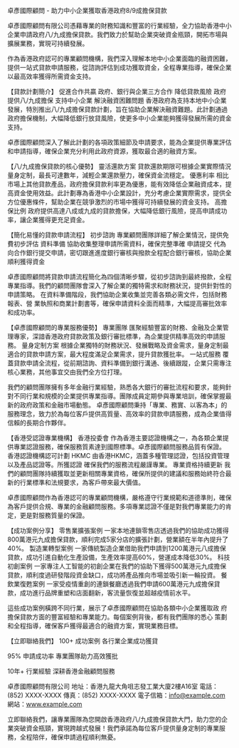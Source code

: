 卓彥國際顧問 - 助⼒中⼩企業獲取香港政府8/9成擔保貸款

卓彥國際顧問有限公司憑藉專業的財務知識和豐富的⾏業經驗，全⼒協助香港中⼩企業申請政府⼋/九成擔保貸款。我們致⼒於幫助企業突破資⾦瓶頸，開拓市場與擴展業務，實現可持續發展。

作為香港政府認可的專業顧問機構，我們深⼊理解本地中⼩企業⾯臨的融資困難，提供⼀站式貸款申請服務，從諮詢評估到成功獲取資⾦，全程專業指導，確保企業以最⾼效率獲得所需資⾦⽀持。

【貸款計劃簡介】
促進合作共贏
政府、銀行與企業三方合作
降低貸款風險
政府提供八/九成擔保
支持中小企業
解決融資困難問題
香港政府為支持本地中小企業發展，特別推出八/九成擔保貸款計劃，旨在協助企業解決融資難題。此計劃通過政府擔保機制，大幅降低銀行放貸風險，使更多中小企業能夠獲得發展所需的資金支持。

卓彥國際顧問深入了解此計劃的各項政策細節及申請要求，能為企業提供專業評估和申請指導，確保企業充分利用此政府資源，獲取最合適的融資方案。

【八/九成擔保貸款的核心優勢】
靈活還款方案
貸款還款期限可根據企業實際情況量身定制，最長可達數年，減輕企業還款壓力，確保資金流穩定。
優惠利率
相比市場上其他貸款產品，政府擔保貸款利率更為優惠，能有效降低企業融資成本，提高資金使用效益。此計劃專為香港中小企業設計，充分考慮企業實際需求，提供全方位優惠條件，幫助企業在競爭激烈的市場中獲得可持續發展的資金支持。
高擔保比例
政府提供高達八成或九成的貸款擔保，大幅降低銀行風險，提高申請成功率，讓企業獲得更充足資金。

【簡化易懂的貸款申請流程】
初步諮詢
專業顧問團隊詳細了解企業情況，提供免費初步評估
資料準備
協助收集整理申請所需資料，確保完整準確
申請提交
代為向合作銀行提交申請，密切跟進進度銀行審核與撥款全程配合銀行審核，協助企業順利獲得資金

卓彥國際顧問將貸款申請流程簡化為四個清晰步驟，從初步諮詢到最終撥款，全程專業指導。我們的顧問團隊會深入了解企業的獨特需求和財務狀況，提供針對性的申請策略。
在資料準備階段，我們協助企業收集並完善各類必需文件，包括財務報表、營
業執照和商業計劃書等，確保申請資料全面而精準，大幅提高審批效率和成功率。

【卓彥國際顧問的專業服務優勢】
專業團隊
匯聚經驗豐富的財務、金融及企業管理專家，深諳香港政府貸款政策及銀行審批標準，為企業提供精準高效的申請服務。
量身定制方案
根據企業獨特的財務狀況、發展戰略及資金需求，量身定制最適合的貸款申請方案，最大程度滿足企業需求，提升貸款獲批率。
一站式服務
覆蓋貸款申請全流程，從前期諮詢、資料準備到銀行溝通、後續跟蹤，企業只需專注核心業務，其他事宜交由我們全方位打理。

我們的顧問團隊擁有多年金融行業經驗，熟悉各大銀行的審批流程和要求，能夠針對不同行業和規模的企業提供專業指導。團隊成員定期參與專業培訓，確保掌握最新的政府政策和金融市場動態。
卓彥國際顧問秉持「專業、務實、以客為本」的服務理念，致力於為每位客戶提供高質量、高效率的貸款申請服務，成為企業值得信賴的長期合作夥伴。

【香港受認證專業機構】
香港投委會
作為香港主要認證機構之⼀，為各類企業提供專業認證服務，確保服務質素達到國際標準。卓彥國際顧問服務品質有保證。
香港認證機構認可計劃
HKMC
由香港HKMC，涵蓋多種管理認證，包括投資管理以及產品認證等。所獲認證
確保我們的服務流程嚴謹專業。
專業資格持續更新
我們的顧問團隊持續獲取並更新相關專業資格，確保所提供的建議和服務始終符合最新的行業標準和法規要求，為客戶帶來最大價值。

卓彥國際顧問作為香港認可的專業顧問機構，嚴格遵守行業規範和道德準則，確保為客戶提供合規、專業的金融顧問服務。多項專業認證不僅是對我們專業能力的肯定，更是對服務質量的保證。

【成功案例分享】
零售業擴張案例
一家本地連鎖零售店透過我們的協助成功獲得800萬港元九成擔保貸款，順利完成5家分店的擴張計劃，營業額在半年內提升了40%。
製造業轉型案例
一家傳統製造企業借助我們申請到1200萬港元八成擔保貸款，成功引進自動化生產設備，生產效率提高60%，營運成本降低30%。
科技初創案例
一家專注人工智能的初創企業在我們的協助下獲得500萬港元九成擔保貸款，順利度過研發階段資金缺口，成功將產品推向市場並吸引新一輪投資。
餐飲業復甦案例
一家受疫情重創的連鎖餐廳透過我們申請600萬港元九成擔保貸款，成功進行品牌重塑和店面翻新，客流量恢復並超越疫情前水平。

這些成功案例橫跨不同行業，展示了卓彥國際顧問在協助各類中小企業獲取政
府擔保貸款方面的豐富經驗和專業能力。每個案例背後，都有我們團隊的悉心
策劃和全程指導，確保客戶獲得最適合的融資方案，實現業務目標。

【立即聯絡我們】
100+
成功案例
各行業企業成功獲貸

95%
申請成功率
專業團隊助力高效獲批

10年+
行業經驗
深耕香港金融顧問服務

卓彥國際顧問有限公司
地址：香港九龍大角咀志發工業大廈2樓A16室
電話：(852) XXXX-XXXX
傳真：(852) XXXX-XXXX
電子信箱：info@example.com
網站：www.example.com

立即聯絡我們，讓專業團隊為您開啟香港政府八/九成擔保貸款大門，助力您的企業突破資金瓶頸，實現跨越式發展！我們承諾為每位客戶提供量身定制的專業服務，全程陪伴，確保申請過程順利無憂。